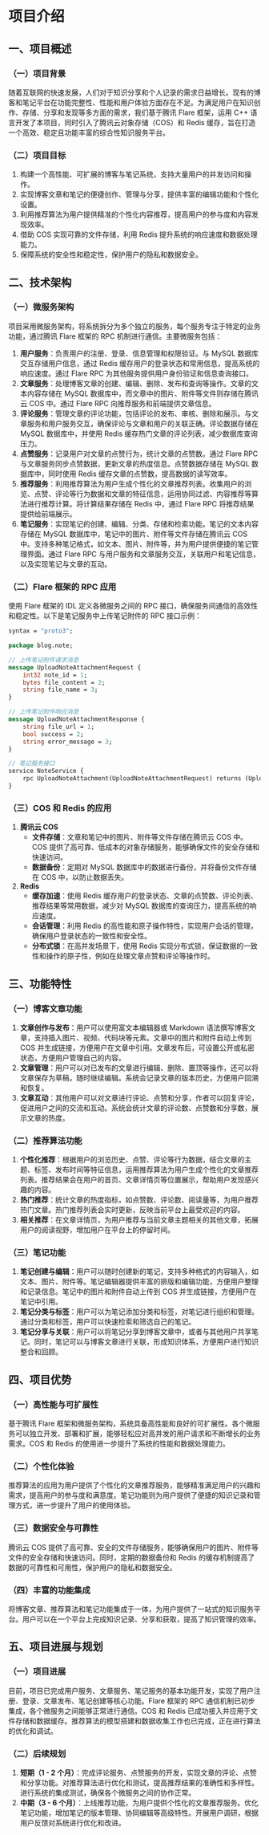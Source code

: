 # 项目介绍

## 一、项目概述
### （一）项目背景
随着互联网的快速发展，人们对于知识分享和个人记录的需求日益增长。现有的博客和笔记平台在功能完整性、性能和用户体验方面存在不足。为满足用户在知识创作、存储、分享和发现等多方面的需求，我们基于腾讯 Flare 框架，运用 C++ 语言开发了本项目，同时引入了腾讯云对象存储（COS）和 Redis 缓存，旨在打造一个高效、稳定且功能丰富的综合性知识服务平台。

### （二）项目目标
1. 构建一个高性能、可扩展的博客与笔记系统，支持大量用户的并发访问和操作。
2. 实现博客文章和笔记的便捷创作、管理与分享，提供丰富的编辑功能和个性化设置。
3. 利用推荐算法为用户提供精准的个性化内容推荐，提高用户的参与度和内容发现效率。
4. 借助 COS 实现可靠的文件存储，利用 Redis 提升系统的响应速度和数据处理能力。
5. 保障系统的安全性和稳定性，保护用户的隐私和数据安全。

## 二、技术架构
### （一）微服务架构
项目采用微服务架构，将系统拆分为多个独立的服务，每个服务专注于特定的业务功能，通过腾讯 Flare 框架的 RPC 机制进行通信。主要微服务包括：
1. **用户服务**：负责用户的注册、登录、信息管理和权限验证。与 MySQL 数据库交互存储用户信息，通过 Redis 缓存用户的登录状态和常用信息，提高系统的响应速度。通过 Flare RPC 为其他服务提供用户身份验证和信息查询接口。
2. **文章服务**：处理博客文章的创建、编辑、删除、发布和查询等操作。文章的文本内容存储在 MySQL 数据库中，而文章中的图片、附件等文件则存储在腾讯云 COS 中。通过 Flare RPC 向推荐服务和前端提供文章信息。
3. **评论服务**：管理文章的评论功能，包括评论的发布、审核、删除和展示。与文章服务和用户服务交互，确保评论与文章和用户的关联正确。评论数据存储在 MySQL 数据库中，并使用 Redis 缓存热门文章的评论列表，减少数据库查询压力。
4. **点赞服务**：记录用户对文章的点赞行为，统计文章的点赞数。通过 Flare RPC 与文章服务同步点赞数据，更新文章的热度信息。点赞数据存储在 MySQL 数据库中，同时使用 Redis 缓存文章的点赞数，提高数据的读写效率。
5. **推荐服务**：利用推荐算法为用户生成个性化的文章推荐列表。收集用户的浏览、点赞、评论等行为数据和文章的特征信息，运用协同过滤、内容推荐等算法进行推荐计算。将计算结果存储在 Redis 中，通过 Flare RPC 将推荐结果提供给前端展示。
6. **笔记服务**：实现笔记的创建、编辑、分类、存储和检索功能。笔记的文本内容存储在 MySQL 数据库中，笔记中的图片、附件等文件存储在腾讯云 COS 中。支持多种笔记格式，如文本、图片、附件等，并为用户提供便捷的笔记管理界面。通过 Flare RPC 与用户服务和文章服务交互，关联用户和笔记信息，以及实现笔记与文章的互动。

### （二）Flare 框架的 RPC 应用
使用 Flare 框架的 IDL 定义各微服务之间的 RPC 接口，确保服务间通信的高效性和稳定性。以下是笔记服务中上传笔记附件的 RPC 接口示例：
```protobuf
syntax = "proto3";

package blog.note;

// 上传笔记附件请求消息
message UploadNoteAttachmentRequest {
    int32 note_id = 1;
    bytes file_content = 2;
    string file_name = 3;
}

// 上传笔记附件响应消息
message UploadNoteAttachmentResponse {
    string file_url = 1;
    bool success = 2;
    string error_message = 3;
}

// 笔记服务接口
service NoteService {
    rpc UploadNoteAttachment(UploadNoteAttachmentRequest) returns (UploadNoteAttachmentResponse);
}
```

### （三）COS 和 Redis 的应用
1. **腾讯云 COS**
    - **文件存储**：文章和笔记中的图片、附件等文件存储在腾讯云 COS 中。COS 提供了高可靠、低成本的对象存储服务，能够确保文件的安全存储和快速访问。
    - **数据备份**：定期对 MySQL 数据库中的数据进行备份，并将备份文件存储在 COS 中，以防止数据丢失。
2. **Redis**
    - **缓存加速**：使用 Redis 缓存用户的登录状态、文章的点赞数、评论列表、推荐结果等常用数据，减少对 MySQL 数据库的查询压力，提高系统的响应速度。
    - **会话管理**：利用 Redis 的高性能和原子操作特性，实现用户会话的管理，确保用户登录状态的一致性和安全性。
    - **分布式锁**：在高并发场景下，使用 Redis 实现分布式锁，保证数据的一致性和操作的原子性，例如在处理文章点赞和评论等操作时。

## 三、功能特性
### （一）博客文章功能
1. **文章创作与发布**：用户可以使用富文本编辑器或 Markdown 语法撰写博客文章，支持插入图片、视频、代码块等元素。文章中的图片和附件自动上传到 COS 并生成链接，方便用户在文章中引用。文章发布后，可设置公开或私密状态，方便用户管理自己的内容。
2. **文章管理**：用户可以对已发布的文章进行编辑、删除、置顶等操作，还可以将文章保存为草稿，随时继续编辑。系统会记录文章的版本历史，方便用户回溯和恢复。
3. **文章互动**：其他用户可以对文章进行评论、点赞和分享，作者可以回复评论，促进用户之间的交流和互动。系统会统计文章的评论数、点赞数和分享数，展示文章的热度。

### （二）推荐算法功能
1. **个性化推荐**：根据用户的浏览历史、点赞、评论等行为数据，结合文章的主题、标签、发布时间等特征信息，运用推荐算法为用户生成个性化的文章推荐列表。推荐结果会在用户的首页、文章详情页等位置展示，帮助用户发现感兴趣的内容。
2. **热门推荐**：统计文章的热度指标，如点赞数、评论数、阅读量等，为用户推荐热门文章。热门推荐列表会实时更新，反映当前平台上最受欢迎的内容。
3. **相关推荐**：在文章详情页，为用户推荐与当前文章主题相关的其他文章，拓展用户的阅读视野，增加用户在平台上的停留时间。

### （三）笔记功能
1. **笔记创建与编辑**：用户可以随时创建新的笔记，支持多种格式的内容输入，如文本、图片、附件等。笔记编辑器提供丰富的排版和编辑功能，方便用户整理和记录信息。笔记中的图片和附件自动上传到 COS 并生成链接，方便用户在笔记中引用。
2. **笔记分类与标签**：用户可以为笔记添加分类和标签，对笔记进行组织和管理。通过分类和标签，用户可以快速检索和筛选自己的笔记。
3. **笔记分享与关联**：用户可以将笔记分享到博客文章中，或者与其他用户共享笔记。同时，笔记可以与博客文章进行关联，形成知识体系，方便用户进行知识整合和回顾。

## 四、项目优势
### （一）高性能与可扩展性
基于腾讯 Flare 框架和微服务架构，系统具备高性能和良好的可扩展性。各个微服务可以独立开发、部署和扩展，能够轻松应对高并发的用户请求和不断增长的业务需求。COS 和 Redis 的使用进一步提升了系统的性能和数据处理能力。

### （二）个性化体验
推荐算法的应用为用户提供了个性化的文章推荐服务，能够精准满足用户的兴趣和需求，提高用户的参与度和满意度。笔记功能则为用户提供了便捷的知识记录和管理方式，进一步提升了用户的使用体验。

### （三）数据安全与可靠性
腾讯云 COS 提供了高可靠、安全的文件存储服务，能够确保用户的图片、附件等文件的安全存储和快速访问。同时，定期的数据备份和 Redis 的缓存机制提高了数据的可靠性和可用性，保护用户的隐私和数据安全。

### （四）丰富的功能集成
将博客文章、推荐算法和笔记功能集成于一体，为用户提供了一站式的知识服务平台。用户可以在一个平台上完成知识记录、分享和获取，提高了知识管理的效率。

## 五、项目进展与规划
### （一）项目进展
目前，项目已完成用户服务、文章服务、笔记服务的基本功能开发，实现了用户注册、登录、文章发布、笔记创建等核心功能。Flare 框架的 RPC 通信机制已初步集成，各个微服务之间能够正常进行通信。COS 和 Redis 已成功接入并应用于文件存储和数据缓存。推荐算法的模型搭建和数据收集工作也已完成，正在进行算法的优化和调试。

### （二）后续规划
1. **短期（1 - 2 个月）**：完成评论服务、点赞服务的开发，实现文章的评论、点赞和分享功能。对推荐算法进行优化和测试，提高推荐结果的准确性和多样性。进行系统的集成测试，确保各个微服务之间的协作正常。
2. **中期（3 - 6 个月）**：上线推荐功能，为用户提供个性化的文章推荐服务。优化笔记功能，增加笔记的版本管理、协同编辑等高级特性。开展用户调研，根据用户反馈对系统进行优化和改进。